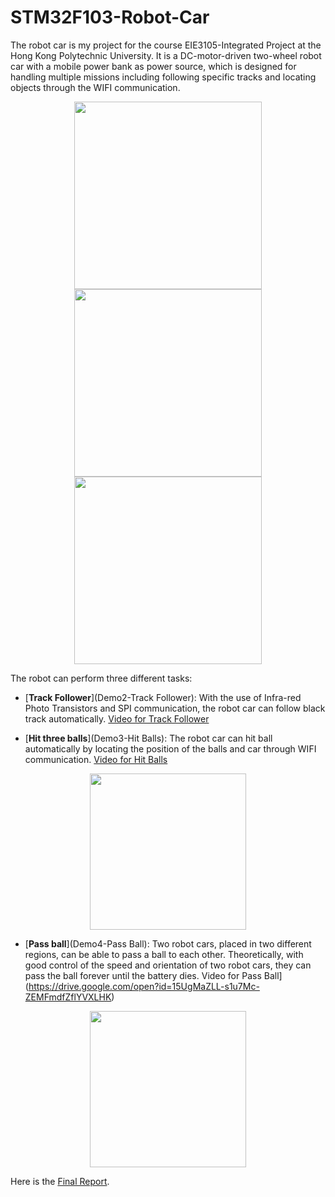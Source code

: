 # STM32F103-Robot-Car
The robot car is my project for the course EIE3105-Integrated Project at the Hong Kong Polytechnic University. It is a DC-motor-driven two-wheel robot car with a mobile power bank as power source, which is designed for handling multiple missions including following specific tracks and locating objects through the WIFI communication.

<p align="center">
  <img src="https://github.com/aaronzguan/STM32F103-Robot-Car/blob/master/photos/car.JPG" height="300">
  <img src="https://github.com/aaronzguan/STM32F103-Robot-Car/blob/master/photos/car_body.JPG" height="300">
  <img src="https://github.com/aaronzguan/STM32F103-Robot-Car/blob/master/photos/car_front.JPG" height="300">
</p>

The robot can perform three different tasks:

* [__Track Follower__](Demo2-Track Follower): With the use of Infra-red Photo Transistors and SPI communication, the robot car can follow black track automatically. [Video for Track Follower](https://drive.google.com/open?id=1cUiWE4TCFwyTd62rdcmkwdAOJFBBLITv)

* [__Hit three balls__](Demo3-Hit Balls): The robot car can hit ball automatically by locating the position of the balls and car through WIFI communication. [Video for Hit Balls](https://drive.google.com/open?id=1hNRZpc35jRpEoIIF480u5co5YAhyImfd)

<p align="center">
  <img src="https://github.com/aaronzguan/STM32F103-Robot-Car/blob/master/photos/hitball.png" height="250">
</p>

* [__Pass ball__](Demo4-Pass Ball): Two robot cars, placed in two different regions, can be able to pass a ball to each other. Theoretically, with good control of the speed and orientation of two robot cars, they can pass the ball forever until the battery dies. Video for Pass Ball](https://drive.google.com/open?id=15UgMaZLL-s1u7Mc-ZEMFmdfZflYVXLHK)

<p align="center">
  <img src="https://github.com/aaronzguan/STM32F103-Robot-Car/blob/master/photos/passball.png" height="250">
</p>

Here is the [Final Report](Final_Report.pdf).
